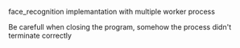 face_recognition implemantation with multiple worker process

Be carefull when closing the program, somehow the process didn't terminate correctly
